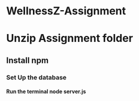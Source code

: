 # WellnessZ-Assignment
# Unzip Assignment folder
## Install npm
### Set Up the database
#### Run the terminal node server.js
